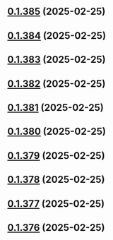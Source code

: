 ## [0.1.385](https://github.com/binary-braids/terraform-oracle/compare/v0.1.384...v0.1.385) (2025-02-25)



## [0.1.384](https://github.com/binary-braids/terraform-oracle/compare/v0.1.383...v0.1.384) (2025-02-25)



## [0.1.383](https://github.com/binary-braids/terraform-oracle/compare/v0.1.382...v0.1.383) (2025-02-25)



## [0.1.382](https://github.com/binary-braids/terraform-oracle/compare/v0.1.381...v0.1.382) (2025-02-25)



## [0.1.381](https://github.com/binary-braids/terraform-oracle/compare/v0.1.380...v0.1.381) (2025-02-25)



## [0.1.380](https://github.com/binary-braids/terraform-oracle/compare/v0.1.379...v0.1.380) (2025-02-25)



## [0.1.379](https://github.com/binary-braids/terraform-oracle/compare/v0.1.378...v0.1.379) (2025-02-25)



## [0.1.378](https://github.com/binary-braids/terraform-oracle/compare/v0.1.377...v0.1.378) (2025-02-25)



## [0.1.377](https://github.com/binary-braids/terraform-oracle/compare/v0.1.376...v0.1.377) (2025-02-25)



## [0.1.376](https://github.com/binary-braids/terraform-oracle/compare/v0.1.375...v0.1.376) (2025-02-25)



